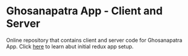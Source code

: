# Ghosanapatra App - Client and Server

Online repository that contains client and server code for Ghosanapatra App. Click [here](https://github.com/arkoblog/auth0-test/blob/master/Readme.md) to learn abut initial redux app setup.

